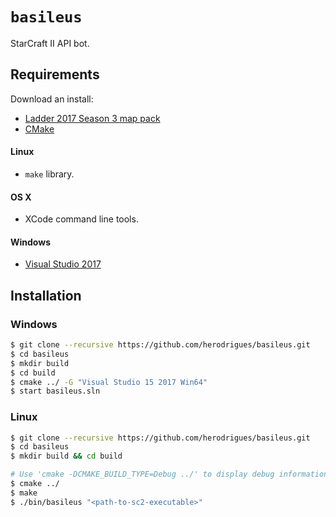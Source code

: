 # ```basileus```

StarCraft II API bot.

## Requirements

Download an install: 

* [Ladder 2017 Season 3 map pack](http://blzdistsc2-a.akamaihd.net/MapPacks/Ladder2017Season3.zip)
* [CMake](https://cmake.org/download/)

#### Linux
* ```make``` library.

#### OS X
* XCode command line tools.

#### Windows
* [Visual Studio 2017](https://www.visualstudio.com/downloads/)

## Installation

### Windows

```bash
$ git clone --recursive https://github.com/herodrigues/basileus.git
$ cd basileus
$ mkdir build 
$ cd build
$ cmake ../ -G "Visual Studio 15 2017 Win64"
$ start basileus.sln
```

### Linux

```bash
$ git clone --recursive https://github.com/herodrigues/basileus.git
$ cd basileus
$ mkdir build && cd build

# Use 'cmake -DCMAKE_BUILD_TYPE=Debug ../' to display debug information
$ cmake ../
$ make
$ ./bin/basileus "<path-to-sc2-executable>"
```
